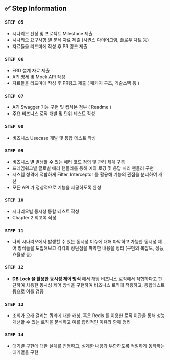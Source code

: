 ## ✅ Step Information
### **`STEP 05`**
- 시나리오 선정 및 프로젝트 Milestone 제출
- 시나리오 요구사항 별 분석 자료 제출 (시퀀스 다이어그램, 플로우 차트 등)
- 자료들을 리드미에 작성 후 PR 링크 제출

### **`STEP 06`**
- ERD 설계 자료 제출
- API 명세 및 Mock API 작성
- 자료들을 리드미에 작성 후 PR링크 제출 ( 패키지 구조, 기술스택 등 )

### **`STEP 07`**
- API Swagger 기능 구현 및 캡쳐본 첨부 ( Readme )
- 주요 비즈니스 로직 개발 및 단위 테스트 작성

### **`STEP 08`**
- 비즈니스 Usecase 개발 및 통합 테스트 작성

### **`STEP 09`**
- 비즈니스 별 발생할 수 있는 에러 코드 정의 및 관리 체계 구축
- 프레임워크별 글로벌 에러 핸들러를 통해 예외 로깅 및 응답 처리 핸들러 구현
- 시스템 성격에 적합하게 Filter, Interceptor 를 활용해 기능의 관점을 분리하여 개선
- 모든 API 가 정상적으로 기능을 제공하도록 완성

### **`STEP 10`**
- 시나리오별 동시성 통합 테스트 작성
- Chapter 2 회고록 작성

### **`STEP 11`**
- 나의 시나리오에서 발생할 수 있는 동시성 이슈에 대해 파악하고 가능한 동시성 제어 방식들을 도입해보고 각각의 장단점을 파악한 내용을 정리 (구현의 복잡도, 성능, 효율성 등)

### **`STEP 12`**
- **DB Lock 을 활용한 동시성 제어 방식** 에서 해당 비즈니스 로직에서 적합하다고 판단하여 차용한 동시성 제어 방식을 구현하여 비즈니스 로직에 적용하고, 통합테스트 등으로 이를 검증

### **`STEP 13`**
- 조회가 오래 걸리는 쿼리에 대한 캐싱, 혹은 Redis 를 이용한 로직 이관을 통해 성능 개선할 수 있는 로직을 분석하고 이를 합리적인 이유와 함께 정리

### **`STEP 14`**
- 대기열 구현에 대한 설계를 진행하고, 설계한 내용과 부합하도록 적절하게 동작하는 대기열을 구현